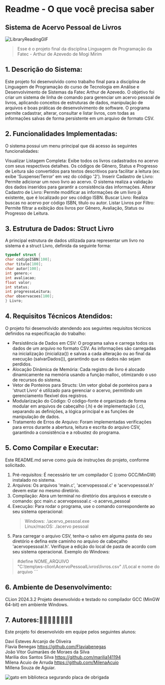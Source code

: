 # Readme - O que você precisa saber

## Sistema de Acervo Pessoal de Livros

![LibraryReadingGIF](https://github.com/user-attachments/assets/f21629c7-721f-4dd4-bea0-c8eb7dca8f4c)

> Esse é o projeto final da disciplina Linguagem de Programação da Fatec - Arthur de Azevedo de Mogi Mirim

## 1. Descrição do Sistema:

Este projeto foi desenvolvido como trabalho final para a disciplina de Linguagem de Programação do curso de Tecnologia em Análise e Desenvolvimento de Sistemas da Fatec Arthur de Azevedo.
O objetivo foi criar um sistema de linha de comando para gerenciar um acervo pessoal de livros, aplicando conceitos de estruturas de dados, manipulação de arquivos e boas práticas de desenvolvimento de software.
O programa permite cadastrar, alterar, consultar e listar livros, com todas as informações salvas de forma persistente em um arquivo de formato CSV.

## 2. Funcionalidades Implementadas:

O sistema possui um menu principal que dá acesso às seguintes funcionalidades:

Visualizar Listagem Completa: Exibe todos os livros cadastrados no acervo com seus respectivos detalhes. Os códigos de Gênero, Status e Progresso de Leitura são convertidos para textos descritivos para facilitar a leitura (ex: exibe 'Suspense/Terror' em vez do código '2').
Inserir Cadastro de Livro: Permite adicionar um novo livro ao acervo. O sistema realiza a validação dos dados inseridos para garantir a consistência das informações.
Alterar Cadastro de Livro: Permite modificar as informações de um livro já existente, que é localizado por seu código ISBN.
Buscar Livro: Realiza buscas no acervo por código ISBN, título ou autor.
Listar Livros por Filtro: Permite filtrar a exibição dos livros por Gênero, Avaliação, Status ou Progresso de Leitura.

## 3. Estrutura de Dados: Struct Livro

A principal estrutura de dados utilizada para representar um livro no sistema é a struct Livro, definida da seguinte forma:

```C
typedef struct {
char codigoISBN[100];
char titulo[100];
char autor[100];
int genero;<
int avaliacao;
float valor;
int status;
int progressoLeitura;
char observacoes[100];
} Livro;
```

## 4. Requisitos Técnicos Atendidos:

O projeto foi desenvolvido atendendo aos seguintes requisitos técnicos definidos na especificação do trabalho:

- Persistência de Dados em CSV: O programa salva e carrega todos os dados de um arquivo no formato CSV. As informações são carregadas na inicialização (inicializa()) e salvas a cada alteração ou ao final da execução (salvarDados()), garantindo que os dados não sejam perdidos.
- Alocação Dinâmica de Memória: Cada registro de livro é alocado dinamicamente na memória usando a função malloc, otimizando o uso de recursos do sistema.
- Vetor de Ponteiros para Structs: Um vetor global de ponteiros para a 'struct Livro' é utilizado para gerenciar o acervo, permitindo um gerenciamento flexível dos registros.
- Modularização do Código: O código-fonte é organizado de forma modular em arquivos de cabeçalho (.h) e de implementação (.c), separando as definições, a lógica principal e as funções de manipulação de dados.
- Tratamento de Erros de Arquivo: Foram implementadas verificações para erros durante a abertura, leitura e escrita do arquivo CSV, garantindo a consistência e a robustez do programa.

## 5. Como Compilar e Executar:

Este README.md serve como guia de instruções do projeto, conforme solicitado.

1.  Pré-requisitos: É necessário ter um compilador C (como GCC/MinGW) instalado no sistema.
2.  Arquivos: Os arquivos 'main.c', 'acervopessoal.c' e 'acervopessoal.h' devem estar no mesmo diretório.
3.  Compilação: Abra um terminal no diretório dos arquivos e execute o comando: gcc main.c acervopessoal.c -o acervo_pessoal
4.  Execução: Para rodar o programa, use o comando correspondente ao seu sistema operacional:
    > Windows: .\acervo_pessoal.exe<br>
    > Linux/macOS: ./acervo pessoal
5.  Para carregar o arquivo CSV, tenha-o salvo em alguma pasta do seu diretório e defina este caminho no arquivo de cabeçalho 'acervopessoal.h'. Verifique a edição do local de pasta de acordo com seu sistema operacional. Exemplo do Windows:

> #define NOME_ARQUIVO <br>"C:\\temp\\ws-clion\\AcervoPessoalLivros\\livros.csv" //Local e nome do arquivo ```

## 6. Ambiente de Desenvolvimento:

CLion 2024.3.2
Projeto desenvolvido e testado no compilador GCC (MinGW 64-bit) em ambiente Windows.

## 7. Autores:👨‍🦰👨‍🦰👧👧👧👧

Este projeto foi desenvolvido em equipe pelos seguintes alunos:

Davi Esteves Arcanjo de Oliveira<br>
Flavia Benegas https://github.com/Flaviabenegas <br>
João Vitor Guimarães de Moraes da Silva<br>
Marilia dos Santos Silva https://github.com/marilia141194 <br>
Milena Acuio de Arruda https://github.com/MilenaAcuio <br>
Millena Souza de Aguiar.

<p>
<img src="img\obrigada.png" alt="gato em biblioteca segurando placa de obrigada"></p>

